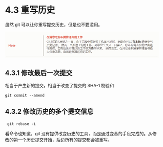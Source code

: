# 4.3 重写历史

虽然 git 可以让你重写提交历史，但是也不要滥用。

![Alt text](img/%E5%BE%AE%E4%BF%A1%E6%88%AA%E5%9B%BE_20240201212049.png)


## 4.3.1 修改最后一次提交

相当于产生新的提交，相当于改变了提交的 SHA-1 校验和
```shell
git commit --amend
```

## 4.3.2 修改历史的多个提交信息

```shell
 git rebase -i
```

看命令也知道，git 没有提供改变历史的工具，而是通过变基的手段完成的。从修改的第一个历史提交开始，后边所有的提交都会被重写。
